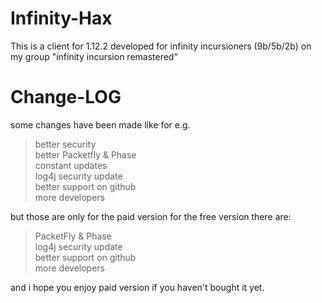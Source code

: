 # Infinity-Hax
This is a client for 1.12.2 developed for infinity incursioners (9b/5b/2b) on my group "infinity incursion remastered"</br>


# Change-LOG

some changes have been made like for e.g.
> better security <br/>
> better Packetfly & Phase <br/>
> constant updates <br/>
> log4j security update </br>
> better support on github </br>
> more developers </br>

but those are only for the paid version
for the free version there are:

> PacketFly & Phase <br/>
> log4j security update <br/>
> better support on github <br/>
> more developers <br/>

and i hope you enjoy paid version if you haven't bought it yet.
